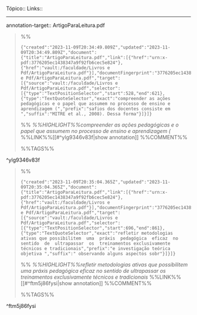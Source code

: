 Tópico::
Links::

---

annotation-target:: ArtigoParaLeitura.pdf


>%%
>```annotation-json
>{"created":"2023-11-09T20:34:49.809Z","updated":"2023-11-09T20:34:49.809Z","document":{"title":"ArtigoParaLeitura.pdf","link":[{"href":"urn:x-pdf:3776205ec1438347a9f92fb6cec5e824"},{"href":"vault:/faculdade/Livros e Pdf/ArtigoParaLeitura.pdf"}],"documentFingerprint":"3776205ec1438347a9f92fb6cec5e824"},"uri":"vault:/faculdade/Livros e Pdf/ArtigoParaLeitura.pdf","target":[{"source":"vault:/faculdade/Livros e Pdf/ArtigoParaLeitura.pdf","selector":[{"type":"TextPositionSelector","start":528,"end":621},{"type":"TextQuoteSelector","exact":"compreender as ações pedagógicas e o papel que assumem no processo de ensino e aprendizagem (","prefix":"safios dos docentes consiste em ","suffix":"MITRE et al., 2008). Dessa forma"}]}]}
>```
>%%
>*%%HIGHLIGHT%%compreender as ações pedagógicas e o papel que assumem no processo de ensino e aprendizagem (*
>%%LINK%%[[#^ylg9346v83f|show annotation]]
>%%COMMENT%%
>
>%%TAGS%%
>
^ylg9346v83f


>%%
>```annotation-json
>{"created":"2023-11-09T20:35:04.365Z","updated":"2023-11-09T20:35:04.365Z","document":{"title":"ArtigoParaLeitura.pdf","link":[{"href":"urn:x-pdf:3776205ec1438347a9f92fb6cec5e824"},{"href":"vault:/faculdade/Livros e Pdf/ArtigoParaLeitura.pdf"}],"documentFingerprint":"3776205ec1438347a9f92fb6cec5e824"},"uri":"vault:/faculdade/Livros e Pdf/ArtigoParaLeitura.pdf","target":[{"source":"vault:/faculdade/Livros e Pdf/ArtigoParaLeitura.pdf","selector":[{"type":"TextPositionSelector","start":696,"end":861},{"type":"TextQuoteSelector","exact":"refletir metodologias ativas que possibilitem  uma  práxis  pedagógica  eficaz  no  sentido  de  ultrapassar  os  treinamentos exclusivamente técnicos e tradicionais","prefix":"e investigação teórica objetiva ","suffix":" observando alguns aspectos sobr"}]}]}
>```
>%%
>*%%HIGHLIGHT%%refletir metodologias ativas que possibilitem  uma  práxis  pedagógica  eficaz  no  sentido  de  ultrapassar  os  treinamentos exclusivamente técnicos e tradicionais*
>%%LINK%%[[#^ftm5j86fysi|show annotation]]
>%%COMMENT%%
>
>%%TAGS%%
>
^ftm5j86fysi
